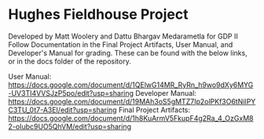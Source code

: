 # Hughes Fieldhouse Project
Developed by Matt Woolery and Dattu Bhargav Medarametla for GDP II
Follow Documentation in the Final Project Artifacts, User Manual, and Developer's Manual for grading. These can be found
with the below links, or in the docs folder of the repository.

User Manual: https://docs.google.com/document/d/1QElwG14MR_RyRn_h9wo9dXy6MYG-UV3TI4VVSJzP5po/edit?usp=sharing 
Developer Manual: https://docs.google.com/document/d/19MAh3oS5gMTZ7Ip2olPKf3O6tNiIPYC3TU_0t7-A3EI/edit?usp=sharing
Final Project Artifacts: https://docs.google.com/document/d/1h8KuArmV5FkupF4g2Ra_4_OzGxM82-oIubc9UO5QhVM/edit?usp=sharing
